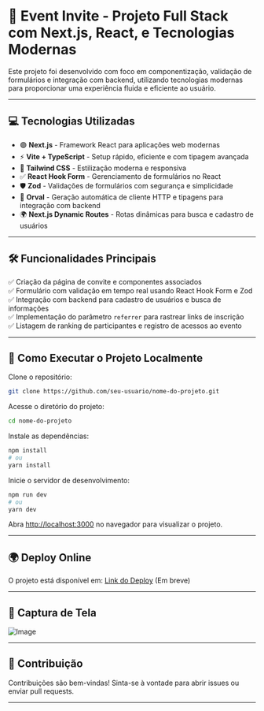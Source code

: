 # 🚀 **Event Invite - Projeto Full Stack com Next.js, React, e Tecnologias Modernas**  

Este projeto foi desenvolvido com foco em componentização, validação de formulários e integração com backend, utilizando tecnologias modernas para proporcionar uma experiência fluida e eficiente ao usuário.  

---

## 💻 **Tecnologias Utilizadas**  

- 🟣 **Next.js** - Framework React para aplicações web modernas  
- ⚡ **Vite + TypeScript** - Setup rápido, eficiente e com tipagem avançada  
- 🎨 **Tailwind CSS** - Estilização moderna e responsiva  
- ✅ **React Hook Form** - Gerenciamento de formulários no React  
- 🛡️ **Zod** - Validações de formulários com segurança e simplicidade  
- 🔗 **Orval** - Geração automática de cliente HTTP e tipagens para integração com backend  
- 🌍 **Next.js Dynamic Routes** - Rotas dinâmicas para busca e cadastro de usuários  

---

## 🛠️ **Funcionalidades Principais**  

✅ Criação da página de convite e componentes associados  
✅ Formulário com validação em tempo real usando React Hook Form e Zod  
✅ Integração com backend para cadastro de usuários e busca de informações  
✅ Implementação do parâmetro `referrer` para rastrear links de inscrição  
✅ Listagem de ranking de participantes e registro de acessos ao evento  

---

## 🚀 **Como Executar o Projeto Localmente**  

Clone o repositório:  
```bash
git clone https://github.com/seu-usuario/nome-do-projeto.git
```  

Acesse o diretório do projeto:  
```bash
cd nome-do-projeto
```  

Instale as dependências:  
```bash
npm install
# ou
yarn install
```  

Inicie o servidor de desenvolvimento:  
```bash
npm run dev
# ou
yarn dev
```  

Abra [http://localhost:3000](http://localhost:3000) no navegador para visualizar o projeto.  

---

## 🌍 **Deploy Online**  

O projeto está disponível em: [Link do Deploy](https://seu-projeto.vercel.app)  (Em breve)

---

## 📸 **Captura de Tela**  

![Image](https://github.com/user-attachments/assets/009ecd15-c5e7-4f12-b132-bfe50f9838a3)

---

## 🤝 **Contribuição**  

Contribuições são bem-vindas! Sinta-se à vontade para abrir issues ou enviar pull requests.  

---



